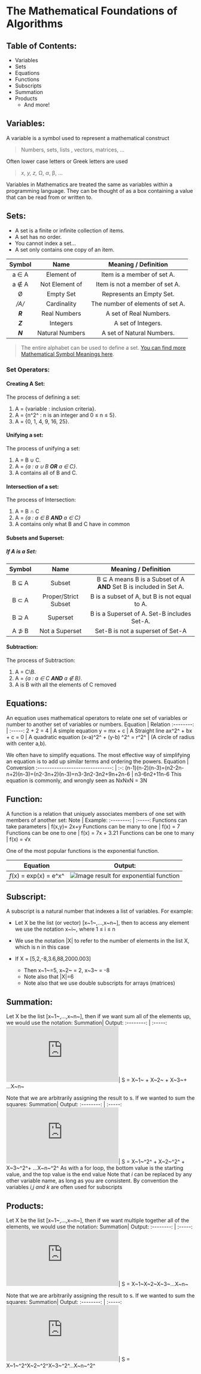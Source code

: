 # The Mathematical Foundations of Algorithms

## Table of Contents:

 - Variables
 - Sets
 - Equations
 - Functions
 - Subscripts
 - Summation
 - Products
	 - And more!

## Variables:
A variable is a symbol used to represent a mathematical construct
> Numbers, sets, lists , vectors, matrices, …

Often lower case letters or Greek letters are used
> *x, y, z,* Ω, *α*, β, …

Variables in Mathematics are treated the same as variables within a programming language. They can be thought of as a box containing a value that can be read from or written to.

## Sets:

 - A set is a finite or infinite collection of items.
 - A set has no order.
 - You cannot index a set… 
 - A set only contains one copy of an item.

Symbol | Name | Meaning / Definition
:--------: | :-----: |:--------:
a ∈ A | Element of |Item is a member of set A.
a ∉ A | Not Element of |Item is not a member of set A.
Ø | Empty Set |Represents an Empty Set.
*/A/*|Cardinality|The number of elements of set A.
***R***|Real Numbers|A set of Real Numbers.
***Z***|Integers| A set of Integers.
***N***|Natural Numbers| A set of Natural Numbers.

> The entire alphabet can be used to define a set.
>[You can find more Mathematical Symbol Meanings here](https://www.rapidtables.com/math/symbols/Basic_Math_Symbols.html).

### Set Operators:

#### Creating A Set:

The process of defining a set:
 1. A = {variable : inclusion criteria}.
 2. A = {n^2^ : n is an integer and 0 ≤ n ≤ 5}.
 3. A = {0, 1, 4, 9, 16, 25}.

#### Unifying a set:

The process of unifying a set:
 1. A = B ∪ C.
 2. A = *{a : a ∪ B **OR** a ∈ C}*.
 3. A contains all of B and C.

 #### Intersection of a set:
 
 The process of Intersection:
 1. A = B  ∩  C
 2. A = *{a : a ∈ B **AND** a ∈ C}*
 3. A contains only what B and C have in common

#### Subsets and Superset:
##### If A is a Set:
Symbol | Name | Meaning / Definition
:--------: | :-----: |:--------:
B ⊆ A | Subset |B ⊆ A means B is a Subset of A **AND** Set B is included in Set A.
B ⊂ A|Proper/Strict Subset|B is a subset of A, but B is not equal to A.
B ⊇ A|Superset|B is a Superset of A. Set-B includes Set-A.
A ⊅ B|Not a Superset|Set-B is not a superset of Set-A

#### Subtraction:

The process of Subtraction:
 1. A = C\B.
 2. A = *{a : a ∈ C **AND** a ∉ B}.*
 3. A is B with all the elements of C removed

## Equations:
An  equation uses mathematical operators to relate one set of variables or number to another set of variables or numbers.
Equation | Relation
:--------: | :-----:
2 + 2 = 4 | A simple equation
y = mx + c | A Straight line
ax^2^ + bx + c = 0 | A quadratic equation
(x-a)^2^ + (y-b) ^2^ = r^2^ | (A circle of radius with center a,b).

We often have to simplify equations. The most effective way of simplifying an equation is to add up similar terms and ordering the powers.
Equation | Conversion
:-------------------------------: | :-:
(n-1)(n-2)(n-3)=(n2-2n-n+2)(n-3)=(n2-3n+2)(n-3)=n3-3n2-3n2+9n+2n-6 | n3-6n2+11n-6
This equation is commonly, and wrongly seen as NxNxN = 3N

## Function:
A function is a relation that uniquely associates members of one set with members of another set:
Note | Example:
:--------: | :-----:
Functions can take parameters | f(x,y)= 2x+y
Functions can be many to one | f(x) = 7
Functions can be one to one | f(x) = 7x + 3.21
Functions can be one to many | f(x) = √x

One of the most popular functions is the exponential function.

Equation | Output:
:--------: | :-----:
_f_(x) = exp(x) = e^x^ | ![Image result for exponential function](http://mathworld.wolfram.com/images/interactive/ExpReal.gif)

## Subscript:
A subscript is a natural number that indexes a list of variables. For example:
- Let X be the list (or vector) [x~1~,...,x~n~], then to access any element we use the notation x~i~, where 1 ≤ i  ≤ n
- We use the notation |X| to refer to the number of elements in the list X, which is n in this case

-  If X = [5,2,-8,3.6,88,2000.003]
	- Then x~1~=5, x~2~ = 2, x~3~ = -8 
	- Note also that |X|=6
	- Note also that we use double subscripts for arrays (matrices)

## Summation:
Let X be the list [x~1~,...,x~n~], then if we want sum all of the elements up, we would use the notation:
Summation| Output:
:--------: | :-----:
![](https://latex.codecogs.com/gif.latex?%24%24S%20%3D%20%5Cdisplaystyle%5Csum_%7Bi%3D1%7D%5E%7BN%7D%20X_i%24%24)| S = X~1~ + X~2~ + X~3~+ ...X~n~

Note that we are arbitrarily assigning the result to s. If we wanted to sum the squares:
Summation| Output:
:--------: | :-----:
![](https://latex.codecogs.com/gif.latex?%24%24S%20%3D%20%5Cdisplaystyle%5Csum_%7Bi%3D1%7D%5E%7BN%7D%20X_i%20%5E%7B2%7D%24%24)|  S = X~1~^2^ + X~2~^2^ + X~3~^2^+ ...X~n~^2^
As with a for loop, the bottom value is the starting value, and the top value is the end value
Note that *i* can be replaced by any other variable name, as long as you are consistent.
By convention the variables *i,j and k* are often used for subscripts

## Products:
Let X be the list [x~1~,...,x~n~], then if we want multiple together all of the elements, we would use the notation:
Summation| Output:
:--------: | :-----:
![](https://latex.codecogs.com/gif.latex?%24%24S%20%3D%20%5Cdisplaystyle%5Cprod_%7Bi%3D1%7D%5E%7BN%7D%20X_i%24%24)|  S = X~1~X~2~X~3~...X~n~

Note that we are arbitrarily assigning the result to s. If we wanted to sum the squares:
Summation| Output:
:--------: | :-----:
![](https://latex.codecogs.com/gif.latex?%24%24S%20%3D%20%5Cdisplaystyle%5Cprod_%7Bi%3D1%7D%5E%7BN%7D%20X_i%20%5E%7B2%7D%24%24)|  S = X~1~^2^X~2~^2^X~3~^2^...X~n~^2^
